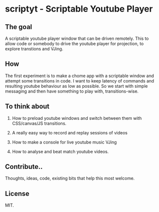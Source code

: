 # scriptyt - Scriptable Youtube Player

## The goal

A scriptable youtube player window that can be driven remotely.  This to allow
code or somebody to drive the youtube player for projection, to explore
transtions and VJing.

## How

The first experiment is to make a chome app with a scriptable window and
attempt some transitions in code.  I want to keep latency of commands and
resulting youtube behaviour as low as possible.  So we start with simple
messaging and then have something to play with, transitions-wise.

## To think about

1. How to preload youtube windows and switch between them with CSS/canvas/JS
transitions.

2. A really easy way to record and replay sessions of videos

3. How to make a console for live youtube music VJing

4. How to analyse and beat match youtube videos.

## Contribute..

Thoughts, ideas, code, existing bits that help this most welcome.

## License

MIT.

